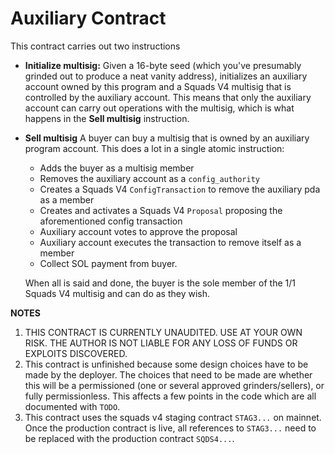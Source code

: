 # Auxiliary Contract

This contract carries out two instructions

- **Initialize multisig:** Given a 16-byte seed (which you've presumably grinded out to produce a neat vanity address), initializes an auxiliary account owned by this program and a Squads V4 multisig that is controlled by the auxiliary account. This means that only the auxiliary account can carry out operations with the multisig, which is what happens in the **Sell multisig** instruction.
- **Sell multisig** A buyer can buy a multisig that is owned by an auxiliary program account. This does a lot in a single atomic instruction:
  - Adds the buyer as a multisig member
  - Removes the auxiliary account as a `config_authority`
  - Creates a Squads V4 `ConfigTransaction` to remove the auxiliary pda as a member
  - Creates and activates a Squads V4 `Proposal` proposing the aforementioned config transaction
  - Auxiliary account votes to approve the proposal
  - Auxiliary account executes the transaction to remove itself as a member
  - Collect SOL payment from buyer.

  When all is said and done, the buyer is the sole member of the 1/1 Squads V4 multisig and can do as they wish.



**NOTES**
1) THIS CONTRACT IS CURRENTLY UNAUDITED. USE AT YOUR OWN RISK. THE AUTHOR IS NOT LIABLE FOR ANY LOSS OF FUNDS OR EXPLOITS DISCOVERED.
2) This contract is unfinished because some design choices have to be made by the deployer. The choices that need to be made are whether this will be a permissioned (one or several approved grinders/sellers), or fully permissionless. This affects a few points in the code which are all documented with `TODO`.
3) This contract uses the squads v4 staging contract `STAG3...` on mainnet. Once the production contract is live, all references to `STAG3...` need to be replaced with the production contract `SQDS4...`.
  
